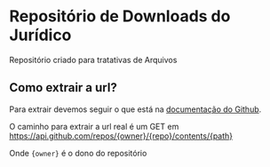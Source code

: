 # Repositório de Downloads do Jurídico

Repositório criado para tratativas de Arquivos

## Como extrair a url?

Para extrair devemos seguir o que está na [documentação do Github](https://docs.github.com/en/rest/repos/contents?apiVersion=2022-11-28). 

O caminho para extrair a url real é um GET em https://api.github.com/repos/{owner}/{repo}/contents/{path}

Onde `{owner}` é o dono do repositório